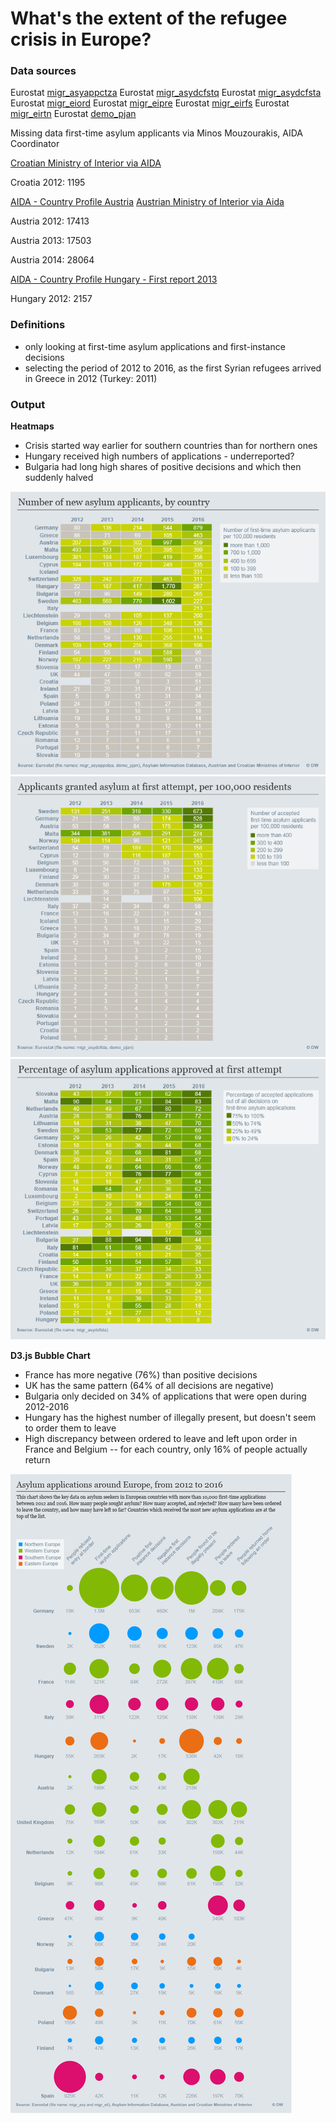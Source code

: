 # What's the extent of the refugee crisis in Europe?

### Data sources
Eurostat [migr_asyappctza](http://appsso.eurostat.ec.europa.eu/nui/show.do?dataset=migr_asyappctza&lang=en)
Eurostat [migr_asydcfstq](http://appsso.eurostat.ec.europa.eu/nui/show.do?dataset=migr_asydcfstq&lang=en)
Eurostat [migr_asydcfsta](http://appsso.eurostat.ec.europa.eu/nui/show.do?dataset=migr_asydcfsta&lang=en)
Eurostat [migr_eiord](http://appsso.eurostat.ec.europa.eu/nui/show.do?dataset=migr_eiord&lang=en)
Eurostat [migr_eipre](http://appsso.eurostat.ec.europa.eu/nui/show.do?dataset=migr_eipre&lang=en)
Eurostat [migr_eirfs](http://appsso.eurostat.ec.europa.eu/nui/show.do?dataset=migr_eirfs&lang=en)
Eurostat [migr_eirtn](http://appsso.eurostat.ec.europa.eu/nui/show.do?dataset=migr_eirtn&lang=en)
Eurostat [demo_pjan](http://appsso.eurostat.ec.europa.eu/nui/show.do?dataset=demo_pjan&lang=en)


Missing data first-time asylum applicants via Minos Mouzourakis, AIDA Coordinator

[Croatian Ministry of Interior via AIDA](https://www.mup.hr/UserDocsImages/Dokumenti/stranci/2015/azil_2008_2014.pdf)

Croatia 2012: 1195

[AIDA - Country Profile Austria](http://www.asylumineurope.org/reports/country/austria)
[Austrian Ministry of Interior via Aida](http://www.bmi.gv.at/cms/BMI_Asylwesen/statistik/start.aspx)

Austria 2012: 17413

Austria 2013: 17503

Austria 2014: 28064

[AIDA - Country Profile Hungary - First report 2013](http://www.asylumineurope.org/reports/country/hungary)

Hungary 2012: 2157

### Definitions
- only looking at first-time asylum applications and first-instance decisions
- selecting the period of 2012 to 2016, as the first Syrian refugees arrived in Greece in 2012 (Turkey: 2011)

### Output
**Heatmaps**
* Crisis started way earlier for southern countries than for northern ones
* Hungary received high numbers of applications - underreported?
* Bulgaria had long high shares of positive decisions and which then suddenly halved

![](1DWData_FirstTimeAsylumApplicants_English-Desktop.png)
![](2DWData_AcceptedFirst-timeAsylumApplicantspercapita_English-Desktop.png)
![](3DWData_Sharepositiveasylumdecisions_English-Desktop.png)

**D3.js Bubble Chart**
* France has more negative (76%) than positive decisions
* UK has the same pattern (64% of all decisions are negative)
* Bulgaria only decided on 34% of applications that were open during 2012-2016
* Hungary has the highest number of illegally present, but doesn't seem to order them to leave
* High discrepancy between ordered to leave and left upon order in France and Belgium -- for each country, only 16% of people actually return

![](4DWData_AsylumDataOverview_English-Desktop.png)
